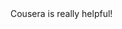 <!doctype html>
<html>
<head>
  <meta charset="utf-8">
  <title>Cousera is cool!</title>
</head>
<body>
Cousera is really helpful!
</body>
</html>
